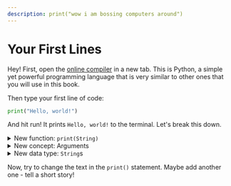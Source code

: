 ```yaml
---
description: print("wow i am bossing computers around")
---
```


# Your First Lines

Hey! First, open the [online compiler](https://www.online-python.com/PlAYfpvTqL) in a new tab. This is Python, a simple yet powerful programming language that is very similar to other ones that you will use in this book.

Then type your first line of code:

```python
print("Hello, world!")
```

And hit run! It prints `Hello, world!` to the terminal. Let's break this down.

<details>

<summary>New function: <code>print(String)</code></summary>

This is a built-in Python function. It takes one argument (a `String`) and prints it to the terminal.

</details>

<details>

<summary>New concept: Arguments</summary>

Arguments are like extra info for a function. They go inside parentheses like this:

`foo(arg)`

You can pass multiple arguments into a function:&#x20;

`foo(arg1,arg2)`

</details>

<details>

<summary>New data type: <code>String</code>s</summary>

A string is, well, a string of characters. They are surrounded by quotes like this:

`"This is a string, it can have a lot of 🎉 different 🎉 characters and they can be any length"`

</details>

Now, try to change the text in the `print()` statement. Maybe add another one - tell a short story!
